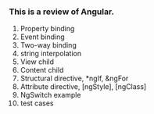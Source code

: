 ### This is a review of Angular.

1. Property binding
2. Event binding
3. Two-way binding
4. string interpolation
5. View child
6. Content child
7. Structural directive, *ngIf, &ngFor
8. Attribute directive, [ngStyle], [ngClass]
9. NgSwitch example
10. test cases

